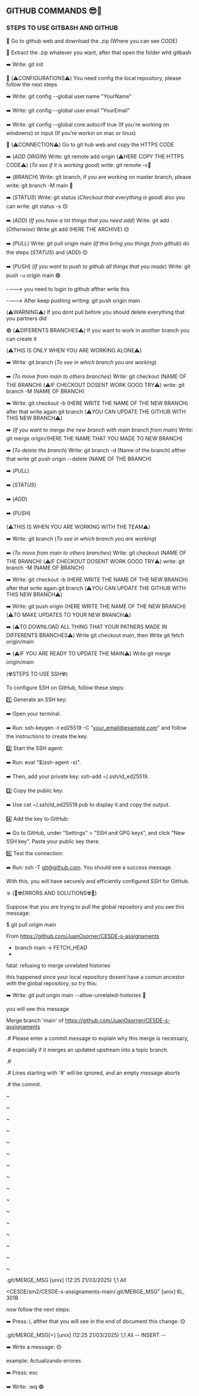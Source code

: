 ## GITHUB COMMANDS 😎🤙

### STEPS TO USE GITBASH AND GITHUB 

🔵​​ Go to github web and download the .zip (Where you can see CODE)

🔵​​ Extract the .zip whatever you want, after that open the folder whit gitbash 

➡️ Write: git init ​

🔵​​ (⚠️CONFIGURATIONS⚠️​) You need config the local repository, please follow the next steps

​➡️​ Write: git config --global user.name "YourName"
   
➡️​ Write: git config --global user.email "YourEmail"

​➡️​ Write: git config --global core.autocrlf true (If you're working on windowns) or input (If you're workin on mac or linux)

🔵​ (⚠️​CONNECTION⚠️​) Go to git hub web and copy the HTTPS CODE

​➡️ (*ADD ORIGIN*) Write: git remote add origin (⚠️​HERE COPY THE HTTPS CODE⚠️​) (*To see if it is working good*) write: git remote -v🔴​

➡️ (*BRANCH*) Write: git branch, if you are working on master branch, please write: git branch -M main 🔴​

➡️ (*STATUS*) Write: git status (*Checkout that everything is good*) also you can write: git status -s 🟡​

➡️ (*ADD*) (*If you have a lot things that you need add*) Write: git add . (*Otherwise*) Write git add (HERE THE ARCHIVE) 🟡​ 

➡️ (*PULL*) Write: git pull origin main (*If this bring you things from github*) do the steps (*STATUS*) and (*ADD*) 🟡

➡️ (*PUSH*) (*If you want to push to github all things that you made*) Write: git push -u origin main 🟢​

----> you need to login to github afther write this

----> After keep pushing writing: git push origin main

(⚠️​WARNING⚠️​) If you dont pull before you should delete everything that you partners did 

​🟣​​ (⚠️​DIFERENTS BRANCHES⚠️​​) If you want to work in another branch you can create it

(⚠️​THIS IS ONLY WHEN YOU ARE WORKING ALONE⚠️)

➡️ Write: git branch (*To see in which branch you are working*)

➡️ (*To move from main to others branches*) Write: git checkout (NAME OF THE BRANCH) (⚠️​IF CHECKOUT DOSENT WORK GOOD TRY⚠️) write: git branch -M (NAME OF BRANCH)

➡️ Write: git checkout -b (HERE WRITE THE NAME OF THE NEW BRANCH) after that write again git branch (⚠️​​YOU CAN UPDATE THE GITHUB WITH THIS NEW BRANCH⚠️​​)

​➡️ (*If you want to merge the new branch with main branch from main*) Write: git merge origin/(HERE THE NAME THAT YOU MADE TO NEW BRANCH) 

​➡️ (*To delete the branch*) Write: git branch -d (Name of the branch) afther that write git push origin --delete (NAME OF THE BRANCH)

​➡️ (*PULL*)

​➡️ (*STATUS*)

​➡️ (*ADD*)

​➡️ (*PUSH*)

(⚠️​THIS IS WHEN YOU ARE WORKING WITH THE TEAM⚠️)

➡️ Write: git branch (*To see in which branch you are working*)

➡️ (*To move from main to others branches*) Write: git checkout (NAME OF THE BRANCH) (⚠️​IF CHECKOUT DOSENT WORK GOOD TRY⚠️) write: git branch -M (NAME OF BRANCH)

➡️ Write: git checkout -b (HERE WRITE THE NAME OF THE NEW BRANCH) after that write again git branch (⚠️​​YOU CAN UPDATE THE GITHUB WITH THIS NEW BRANCH⚠️​​)

➡️ Write: git push origin (HERE WRITE THE NAME OF THE NEW BRANCH) (⚠️​​TO MAKE UPDATES TO YOUR NEW BRANCH⚠️​​)

➡️ (⚠️​​TO DOWNLOAD ALL THING THAT YOUR PATNERS MADE IN DIFFERENTS BRANCHES⚠️) Write git checkout main, then Write git fetch origin/main 

➡️ (⚠️IF YOU ARE READY TO UPDATE THE MAIN⚠️) Write git merge origin/main

(☢️STEPS TO USE SSH☢️)

To configure SSH on GitHub, follow these steps:

1️⃣ Generate an SSH key:

   ➡️ Open your terminal.

   ➡️ Run: ssh-keygen -t ed25519 -C "your_email@example.com" and follow the instructions to create the key.

2️⃣ Start the SSH agent:

   ➡️ Run: eval "$(ssh-agent -s)".

   ➡️ Then, add your private key: ssh-add ~/.ssh/id_ed25519.

3️⃣ Copy the public key:

   ➡️ Use cat ~/.ssh/id_ed25519.pub to display it and copy the output.

4️⃣ Add the key to GitHub:

   ➡️ Go to GitHub, under "Settings" > "SSH and GPG keys", and click "New SSH key". Paste your public key there.

5️⃣ Test the connection:

   ➡️ Run: ssh -T git@github.com. You should see a success message.

With this, you will have securely and efficiently configured SSH for GitHub.

☣️​ (🔺​☢️​ERRORS AND SOLUTIONS☢️​🔺​)

Suppose that you are trying to pull the global repository and you see this message: 

$ git pull origin main

From https://github.com/JuanOsorner/CESDE-s-assignaments

 * branch            main       -> FETCH_HEAD
 * 
fatal: refusing to merge unrelated histories

this happened since your local repository dosent have a comun ancestor with the global repository, so try this: 

➡️ Write: git pull origin main --allow-unrelated-histories 🔴

you will see this message 

Merge branch 'main' of https://github.com/JuanOsorner/CESDE-s-assignaments

.# Please enter a commit message to explain why this merge is necessary,

.# especially if it merges an updated upstream into a topic branch.

.#

.# Lines starting with '#' will be ignored, and an empty message aborts

.# the commit.

~

~

~

~

~

~

~

~

~

~

~

~

~

~

~

~

.git/MERGE_MSG [unix] (12:25 21/03/2025)                                 1,1 All

<CESDE/sm2/CESDE-s-assignaments-main/.git/MERGE_MSG" [unix] 6L, 301B 

now follow the next steps: 

➡️ Press: i, afther that you will see in the end of document this change: 🟡​

.git/MERGE_MSG[+] [unix] (12:25 21/03/2025)                              1,1 All
-- INSERT --

➡️ Write a message: 🟡​

example: Actualizando errores

➡️ Press: esc 

➡️ Write: :wq 🟢​
